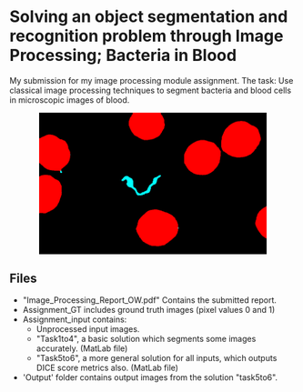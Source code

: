 # Solving an object segmentation and recognition problem through Image Processing; Bacteria in Blood
My submission for my image processing module assignment. The task: Use classical image processing techniques to segment bacteria and blood cells in microscopic images of blood.

<p align="center">
  <img src = "/output/output_11.png" alt="bacteria segmented in blood" width="400" img align="middle" />
</p>

## Files
- "Image_Processing_Report_OW.pdf" Contains the submitted report.
- Assignment_GT includes ground truth images (pixel values 0 and 1)
- Assignment_input contains:
  - Unprocessed input images.
  - "Task1to4", a basic solution which segments some images accurately. (MatLab file)
  - "Task5to6", a more general solution for all inputs, which outputs DICE score metrics also. (MatLab file)
- 'Output' folder contains output images from the solution "task5to6".
